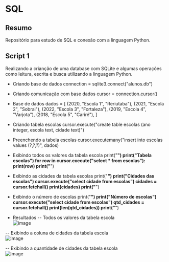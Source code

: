 # SQL

## Resumo
Repositório para estudo de SQL e conexão com a linguagem Python.

## Script 1
Realizando a crianção de uma database com SQLite e algumas operações como leitura, escrita e busca utilizando a linguagem Python.
- Criando base de dados
connection = sqlite3.connect("alunos.db")

- Criando comunicação com base dados
cursor = connection.cursor()

- Base de dados
dados = [
    (2020, "Escola 1", "Reriutaba"),
    (2021, "Escola 2", "Sobral"),
    (2022, "Escola 3", "Fortaleza"),
    (2019, "Escola 4", "Varjota"),
    (2018, "Escola 5", "Cariré"),
]

- Criando tabela escolas
cursor.execute("create table escolas (ano integer, escola text, cidade text)")

- Preenchendo a tabela escolas
cursor.executemany("insert into escolas values (?,?,?)", dados)

- Exibindo todos os valores da tabela escola
print("******************************")
print("Tabela escolas")
for row in cursor.execute("select * from escolas"):
    print(row)
print("******************************")

- Exibindo as cidades da tabela escolas
print("******************************")
print("Cidades das escolas")
cursor.execute("select cidade from escolas")
cidades = cursor.fetchall()
print(cidades)
print("******************************")

- Exibindo o número de escolas
print("******************************")
print("Número de escolas")
cursor.execute("select cidade from escolas")
qtd_cidades = cursor.fetchall()
print(len(qtd_cidades))
print("******************************")

- Resultados
-- Todos os valores da tabela escola <br>
![image](https://user-images.githubusercontent.com/65053026/224455058-41ff9d75-ae52-4395-a43f-8ef277380694.png) <br>

-- Exibindo a coluna de cidades da tabela escola <br>
![image](https://user-images.githubusercontent.com/65053026/224455093-93cefb91-0ff1-4522-9f31-dd9e43d162b8.png) <br>

-- Exibindo a quantidade de cidades da tabela escola <br>
![image](https://user-images.githubusercontent.com/65053026/224455111-ecdc6378-e816-431e-9364-71d42a358e22.png) <br>
